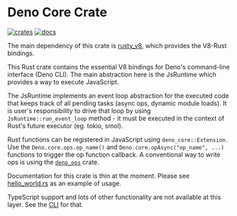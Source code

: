 # Deno Core Crate

[![crates](https://img.shields.io/crates/v/deno_core.svg)](https://crates.io/crates/deno_core)
[![docs](https://docs.rs/deno_core/badge.svg)](https://docs.rs/deno_core)

The main dependency of this crate is
[rusty_v8](https://github.com/denoland/rusty_v8), which provides the V8-Rust
bindings.

This Rust crate contains the essential V8 bindings for Deno's command-line
interface (Deno CLI). The main abstraction here is the JsRuntime which provides
a way to execute JavaScript.

The JsRuntime implements an event loop abstraction for the executed code that
keeps track of all pending tasks (async ops, dynamic module loads). It is user's
responsibility to drive that loop by using `JsRuntime::run_event_loop` method -
it must be executed in the context of Rust's future executor (eg. tokio, smol).

Rust functions can be registered in JavaScript using `deno_core::Extension`. Use
the `Deno.core.ops.op_name()` and `Deno.core.opAsync("op_name", ...)` functions
to trigger the op function callback. A conventional way to write ops is using
the [`deno_ops`](https://github.com/denoland/deno/blob/main/ops) crate.

Documentation for this crate is thin at the moment. Please see
[hello_world.rs](https://github.com/denoland/deno/blob/main/core/examples/hello_world.rs)
as an example of usage.

TypeScript support and lots of other functionality are not available at this
layer. See the [CLI](https://github.com/denoland/deno/tree/main/cli) for that.
